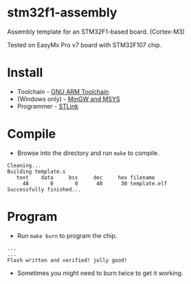 # stm32f1-assembly

Assembly template for an STM32F1-based board. (Cortex-M3)

Tested on EasyMx Pro v7 board with STM32F107 chip.

# Install
* Toolchain - [GNU ARM Toolchain](https://developer.arm.com/open-source/gnu-toolchain/gnu-rm/downloads)
* (Windows only) - [MinGW and MSYS ](http://www.mingw.org/)
* Programmer - [STLink](https://github.com/texane/stlink)

# Compile
* Browse into the directory and run `make` to compile.
```
Cleaning...
Building template.s
   text	   data	    bss	    dec	    hex	filename
     48	      0	      0	     48	     30	template.elf
Successfully finished...
```

# Program
* Run `make burn` to program the chip.
```
...
...
Flash written and verified! jolly good!
```
* Sometimes you might need to burn twice to get it working.
